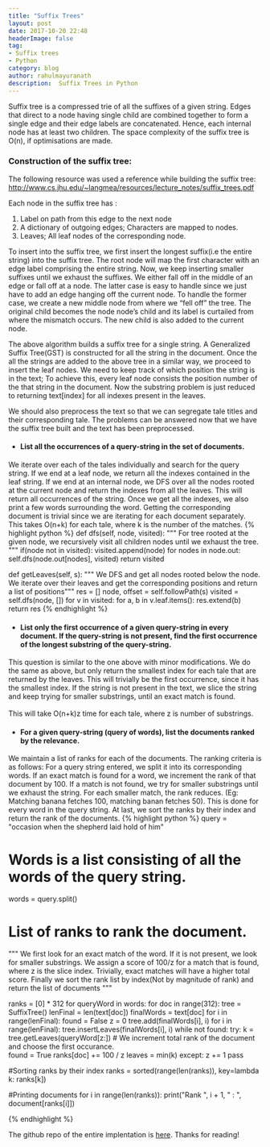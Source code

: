 ```yaml
---
title: "Suffix Trees"
layout: post
date: 2017-10-20 22:48
headerImage: false
tag:
- Suffix trees
- Python
category: blog
author: rahulmayuranath
description:  Suffix Trees in Python
---
```



	 	 	
Suffix tree is a compressed trie of all the suffixes of a given string.
Edges that direct to a node having single child are combined together to form a single edge and their edge labels are concatenated. Hence, each internal node has at least two children. The space complexity of the suffix tree is O(n), if optimisations are made.

### Construction of the suffix tree:

The following resource was used a reference while building the suffix tree:
<http://www.cs.jhu.edu/~langmea/resources/lecture_notes/suffix_trees.pdf>

Each node in the suffix tree has :
1. Label on path from this edge to the next node
2. A dictionary of outgoing edges; Characters are mapped to nodes.
3. Leaves; All leaf nodes of the corresponding node.

To insert into the suffix tree, we first insert the longest suffix(i.e the entire string) into the suffix tree. The root node will map the first character with an edge label comprising the entire string.
Now, we keep inserting smaller suffixes until we exhaust the suffixes.
We either fall off in the middle of an edge or fall off at a node.
The latter case is easy to handle since we just have to add an edge hanging off the current node.
To handle the former case, we create a new middle node from where we “fell off” the tree.
The original child becomes the node node’s child and its label is curtailed from where the mismatch occurs. The new child is also added to the current node.
	 	 	
The above algorithm builds a suffix tree for a single string. 
A Generalized Suffix Tree(GST) is constructed for all the string in the document. Once the all the strings are added to the above tree in a similar way, we proceed to insert the leaf nodes. 
We need to keep track of which position the string is in the text; To achieve this, every leaf node consists the position number of the that string in the document. 
Now the substring problem is just reduced to returning text[index] for all indexes present in the leaves.

We should also preprocess the text so that we can segregate tale titles and their corresponding tale. 
The problems can be answered now that we have the suffix tree built and the text has been preprocessed.  


* #### List all the occurrences of a query-string in the set of documents. <br>
We iterate over each of the tales individually and search for the query string. If we end at a leaf node, we return all the indexes contained in the leaf string. If we end at an internal node, we DFS over all the nodes rooted at the current node and return the indexes from all the leaves. This will return all occurrences of the string. Once we get all the indexes, we also print a few words surrounding the word. Getting the corresponding document is trivial since we are iterating for each document separately. This takes O(n+k) for each tale, where k is the number of the matches.
{% highlight python %}
   def dfs(self, node, visited):
        """ For tree rooted at the given node, we recursively visit all children nodes 
           until we exhaust the tree. """
        if(node not in visited):
            visited.append(node)
        for nodes in node.out:
            self.dfs(node.out[nodes], visited)
        return visited
    
   def getLeaves(self, s):
        """ We DFS and get all nodes rooted below the node. We iterate over their
            leaves and get the corresponding positions and return a list of positions"""
        res = []
        node, offset = self.followPath(s)
        visited = self.dfs(node, [])
        for v in visited:
            for a, b in v.leaf.items():
                res.extend(b)
        return res
{% endhighlight %}

* #### List only the first occurrence of a given query-string in every document. If the query-string is not present, find the first occurrence of the longest substring of the query-string. <br>
This question is similar to the one above with minor modifications. 
We do the same as above, but only return the smallest index for each tale that are returned by the leaves. This will trivially be the first occurrence, since it has the smallest index. If the string is not present in the text, we slice the string and keep trying for smaller substrings, until an exact match is found.<br>   
This will take O(n+k)z time for each tale, where z is number of substrings. 


* #### For a given query-string (query of words), list the documents ranked by the relevance.
We maintain a list of ranks for each of the documents.
The ranking criteria is as follows:
For a query string entered, we split it into its corresponding words.
If an exact match is found for a word, we increment the rank of that document by 100. If a match is not found, we try for smaller substrings until we exhaust the string. For each smaller match, the rank reduces. (Eg: Matching banana fetches 100, matching banan fetches 50).
This is done for every word in the query string.
At last, we sort the ranks by their index and return the rank of the documents.
{% highlight python %}
query = "occasion when the shepherd laid hold of him"
# Words is a list consisting of all the words of the query string. 

words = query.split()

# List of ranks to rank the document. 
""" We first look for an exact match of the word. If it is not present, 
    we look for smaller substrings. We assign a score of 100/z for a match 
    that is found, where z is the slice index. Trivially, exact matches will have 
    a higher total score. Finally we sort the rank list by index(Not by magnitude of rank)
    and return the list of documents """

ranks = [0] * 312
for queryWord in words:
    for doc in range(312):
        tree = SuffixTree()
        lenFinal = len(text[doc])
        finalWords = text[doc]
        for i in range(lenFinal):
            found = False
            z = 0
            tree.add(finalWords[i], i)
        for i in range(lenFinal):
            tree.insertLeaves(finalWords[i], i)
        while not found:
            try:
                k = tree.getLeaves(queryWord[z:])
                # We increment total rank of the document and choose the first occurance.  
                found = True
                ranks[doc] += 100 / z
                leaves = min(k)
            except:
                z += 1
                pass


#Sorting ranks by their index
ranks = sorted(range(len(ranks)), key=lambda k: ranks[k])

#Printing documents 
for i in range(len(ranks)):
    print("Rank ", i + 1, " : ", document[ranks[i]])

{% endhighlight %}

The github repo of the entire implentation is [here](https://github.com/rahul-1996/Suffix-Tree). Thanks for reading!





